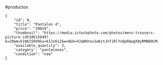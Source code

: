 #productos 

	{
		"id": 8,
		"title": "Pantalon 4",
		"price": "20019",
		"thumbnail": "https://media.istockphoto.com/photos/mens-trousers-picture-id510615049?k=20&m=510615049&s=612x612&w=0&h=V2qWdnou1w6ctJnfiRlYxQp6QwgX8yRMBBOCMxm7ei0=",
		"available_quantity": 3,
		'category': "pantalones",
		"condition": "new"
	}